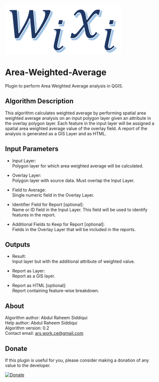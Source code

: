 ![area weighted average icon](icon.png)

# Area-Weighted-Average
Plugin to perform Area Weighted Average analysis in QGIS.

## Algorithm Description
This algorithm calculates weighted average by performing spatial area weighted average analysis on an input polygon layer given an attribute in the overlay polygon layer. Each feature in the input layer will be assigned a spatial area weighted average value of the overlay field. A report of the analysis is generated as a GIS Layer and as HTML.

## Input Parameters

- Input Layer:  
    Polygon layer for which area weighted average will be calculated.

- Overlay Layer:  
    Polygon layer with source data. Must overlap the Input Layer.

- Field to Average:  
    Single numeric field in the Overlay Layer.

- Identifier Field for Report [optional]:  
    Name or ID field in the Input Layer. This field will be used to identify features in the report.

- Additional Fields to Keep for Report [optional]:  
    Fields in the Overlay Layer that will be included in the reports.  
  
## Outputs

- Result:  
    Input layer but with the additional attribute of weighted value.

- Report as Layer:  
    Report as a GIS layer.

- Report as HTML [optional]:  
    Report containing feature-wise breakdown.

## About

Algorithm author: Abdul Raheem Siddiqui  
Help author: Abdul Raheem Siddiqui  
Algorithm version: 0.2  
Contact email: ars.work.ce@gmail.com

## Donate
  
 <p>If this plugin is useful for you, please consider making a donation of any value to the developer.</p>
 
 <a href="https://www.paypal.com/donate?business=T25JMRWJAL5SQ&item_name=For+Area+Weighted+Average+Plugin&currency_code=USD" target="_blank">
 <img border="0" alt="Donate" src="https://www.paypalobjects.com/en_US/i/btn/btn_donateCC_LG.gif">
 </a>
